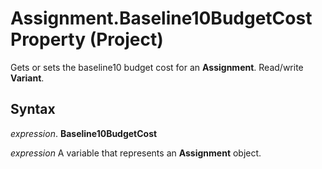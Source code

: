
# Assignment.Baseline10BudgetCost Property (Project)

Gets or sets the baseline10 budget cost for an  **Assignment**. Read/write **Variant**.


## Syntax

 _expression_. **Baseline10BudgetCost**

 _expression_ A variable that represents an **Assignment** object.

